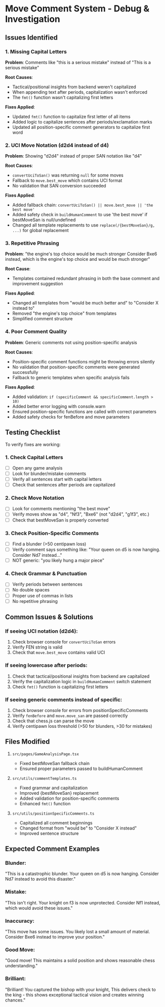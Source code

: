 # Move Comment System - Debug & Investigation

## Issues Identified

### 1. **Missing Capital Letters**
**Problem**: Comments like "this is a serious mistake" instead of "This is a serious mistake"

**Root Causes**:
- Tactical/positional insights from backend weren't capitalized
- When appending text after periods, capitalization wasn't enforced
- The `fmt()` function wasn't capitalizing first letters

**Fixes Applied**:
- Updated `fmt()` function to capitalize first letter of all items
- Added logic to capitalize sentences after periods/exclamation marks
- Updated all position-specific comment generators to capitalize first word

### 2. **UCI Move Notation (d2d4 instead of d4)**
**Problem**: Showing "d2d4" instead of proper SAN notation like "d4"

**Root Causes**:
- `convertUciToSan()` was returning `null` for some moves
- Fallback to `move.best_move` which contains UCI format
- No validation that SAN conversion succeeded

**Fixes Applied**:
- Added fallback chain: `convertUciToSan() || move.best_move || 'the best move'`
- Added safety check in `buildHumanComment` to use 'the best move' if bestMoveSan is null/undefined
- Changed all template replacements to use `replace(/{bestMoveSan}/g, ...)` for global replacement

### 3. **Repetitive Phrasing**
**Problem**: "the engine's top choice would be much stronger Consider Bxe6 instead, which is the engine's top choice and would be much stronger"

**Root Cause**:
- Templates contained redundant phrasing in both the base comment and improvement suggestion

**Fixes Applied**:
- Changed all templates from "would be much better and" to "Consider X instead to"
- Removed "the engine's top choice" from templates
- Simplified comment structure

### 4. **Poor Comment Quality**
**Problem**: Generic comments not using position-specific analysis

**Root Causes**:
- Position-specific comment functions might be throwing errors silently
- No validation that position-specific comments were generated successfully
- Fallback to generic templates when specific analysis fails

**Fixes Applied**:
- Added validation: `if (specificComment && specificComment.length > 10)`
- Added better error logging with console.warn
- Ensured position-specific functions are called with correct parameters
- Added safety checks for fenBefore and move parameters

## Testing Checklist

To verify fixes are working:

### 1. Check Capital Letters
- [ ] Open any game analysis
- [ ] Look for blunder/mistake comments
- [ ] Verify all sentences start with capital letters
- [ ] Check that sentences after periods are capitalized

### 2. Check Move Notation
- [ ] Look for comments mentioning "the best move"
- [ ] Verify moves show as "d4", "Nf3", "Bxe6" (not "d2d4", "g1f3", etc.)
- [ ] Check that bestMoveSan is properly converted

### 3. Check Position-Specific Comments
- [ ] Find a blunder (>50 centipawn loss)
- [ ] Verify comment says something like: "Your queen on d5 is now hanging. Consider Nd7 instead..."
- [ ] NOT generic: "you likely hung a major piece"

### 4. Check Grammar & Punctuation
- [ ] Verify periods between sentences
- [ ] No double spaces
- [ ] Proper use of commas in lists
- [ ] No repetitive phrasing

## Common Issues & Solutions

### If seeing UCI notation (d2d4):
1. Check browser console for `convertUciToSan` errors
2. Verify FEN string is valid
3. Check that `move.best_move` contains valid UCI

### If seeing lowercase after periods:
1. Check that tactical/positional insights from backend are capitalized
2. Verify the capitalization logic in `buildHumanComment` switch statement
3. Check `fmt()` function is capitalizing first letters

### If seeing generic comments instead of specific:
1. Check browser console for errors from positionSpecificComments
2. Verify `fenBefore` and `move.move_san` are passed correctly
3. Check that chess.js can parse the move
4. Verify centipawn loss threshold (>50 for blunders, >30 for mistakes)

## Files Modified

1. `src/pages/GameAnalysisPage.tsx`
   - Fixed bestMoveSan fallback chain
   - Ensured proper parameters passed to buildHumanComment

2. `src/utils/commentTemplates.ts`
   - Fixed grammar and capitalization
   - Improved {bestMoveSan} replacement
   - Added validation for position-specific comments
   - Enhanced `fmt()` function

3. `src/utils/positionSpecificComments.ts`
   - Capitalized all comment beginnings
   - Changed format from "would be" to "Consider X instead"
   - Improved sentence structure

## Expected Comment Examples

### Blunder:
"This is a catastrophic blunder. Your queen on d5 is now hanging. Consider Nd7 instead to avoid this disaster."

### Mistake:
"This isn't right. Your knight on f3 is now unprotected. Consider Nf1 instead, which would avoid these issues."

### Inaccuracy:
"This move has some issues. You likely lost a small amount of material. Consider Bxe6 instead to improve your position."

### Good Move:
"Good move! This maintains a solid position and shows reasonable chess understanding."

### Brilliant:
"Brilliant! You captured the bishop with your knight, This delivers check to the king - this shows exceptional tactical vision and creates winning chances."

